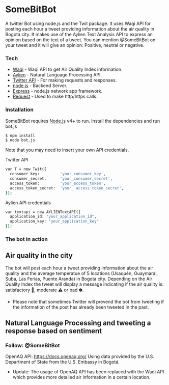 # SomeBitBot
A twitter Bot using node.js and the Twit package.
It uses Waqi API for posting each hour a tweet providing information about the air quality in Bogota city. 
It makes use of the Aylien Text Analysis API to express an opinion based on the text of a tweet.
You can mention @SomeBitBot on your tweet and it will give an opinion: Positive, neutral or negative.

 
### Tech
* [Waqi] - Waqi API to get Air Quality Index information.
* [Aylien] - Natural Language Processing API.
* [Twitter API] - For making requests and responses. 
* [node.js] - Backend Server.
* [Express] - node.js network app framework.
* [Request] - Used to make http/https calls.

 
### Installation

SomeBitBot requires [Node.js](https://nodejs.org/) v4+ to run.
Install the dependencies and run bot.js

```sh
$ npm install 
$ node bot.js
``` 
Note that you may need to insert your own API credentials.

Twitter API
```sh
var T = new Twit({
  consumer_key:         'your_consumer_key',
  consumer_secret:      'your_consumer_secret',
  access_token:         'your_access_token',
  access_token_secret:  'your_ access_token_secret',
});
``` 
Aylien API credentials
```sh
var textapi = new AYLIENTextAPI({
  application_id: "your_application_id",
  application_key: "your_application_key"
});
``` 

### The bot in action
## Air quality in the city
The bot will post each hour a tweet providing information about the air quality and the average temperatue of 5 locations (Usaquén, Guaymaral, Suba, Las Ferias, Puente Aranda) in Bogota city. Depending on the Air Quality Index the tweet will display a message indicating if the air quality is: satisfactory 🍃, moderate ⚠️ or bad ⛔️. 
* Please note that sometimes Twitter will prevend the bot from tweeting if the information of the post has already been tweeted in the past. 

## Natural Language Processing and tweeting a response based on sentiment

 
### Follow: @SomeBitBot


OpenAQ API: https://docs.openaq.org/ Using data provided by the U.S. Department of State from the U.S. Embassy in Bogotá.
* Update: The usage of OpenAQ API has been replaced with the Waqi API which provides more detailed air information in a certain location.


[node.js]: <http://nodejs.org>
[Twitter API]: <https://developer.twitter.com/>
[jQuery]: <http://jquery.com>
[express]: <http://expressjs.com>
[socket.io]: <https://socket.io>
[request]: <https://github.com/request/request>
[Aylien]: <https://aylien.com/text-api/>
[Waqi]:<https://waqi.info>
